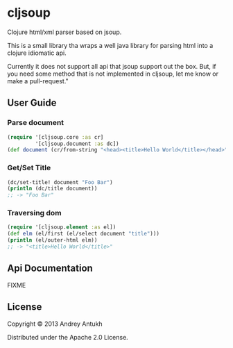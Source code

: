# cljsoup

Clojure html/xml parser based on jsoup.

This is a small library tha wraps a well java library for parsing html
into a clojure idiomatic api.

Currently it does not support all api that jsoup support out the box. But,
if you need some method that is not implemented in cljsoup, let me know or
make a pull-request."

## User Guide

### Parse document

```clojure
(require '[cljsoup.core :as cr]
         '[cljsoup.document :as dc])
(def document (cr/from-string "<head><title>Hello World</title></head>"))
```

### Get/Set Title

```clojure
(dc/set-title! document "Foo Bar")
(println (dc/title document))
;; -> "Foo Bar"
```

### Traversing dom

```clojure
(require '[cljsoup.element :as el])
(def elm (el/first (el/select document "title")))
(println (el/outer-html elm))
;; -> "<title>Hello World</title>"
```

## Api Documentation

FIXME

## License

Copyright © 2013 Andrey Antukh

Distributed under the Apache 2.0 License.
